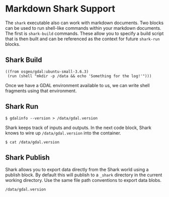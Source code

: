 
# Markdown Shark Support

The `shark` executable also can work with markdown documents. Two blocks can be
used to run shell-like commands within your markdown documents. The first is
`shark-build` commands. These allow you to specify a build script that is then
built and can be referenced as the context for future `shark-run` blocks.

## Shark Build

```shark-build:gdal-env
((from osgeo/gdal:ubuntu-small-3.6.3)
 (run (shell "mkdir -p /data && echo 'Something for the log!'")))
```

Once we have a GDAL environment available to us, we can write shell fragments
using that environment.

## Shark Run

```shark-run:gdal-env
$ gdalinfo --version > /data/gdal.version
```

Shark keeps track of inputs and outputs. In the next code block, Shark knows to wire
up `/data/gdal.version` into the container.

```shark-run:gdal-env
$ cat /data/gdal.version
```

## Shark Publish

Shark allows you to export data directly from the Shark world using a publish block. By default
this will publish to a `_shark` directory in the current working directory. Use the same file path
conventions to export data blobs.

```shark-publish
/data/gdal.version
```
